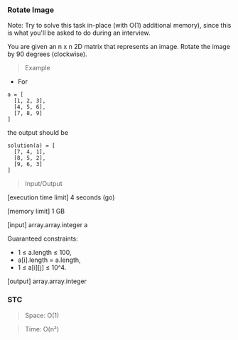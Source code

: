 ### Rotate Image

Note: Try to solve this task in-place (with O(1) additional memory), since this is what you'll be asked to do during an interview.

You are given an n x n 2D matrix that represents an image. Rotate the image by 90 degrees (clockwise).

> Example

- For

```
a = [
  [1, 2, 3],
  [4, 5, 6],
  [7, 8, 9]
]
```

the output should be

```
solution(a) = [
  [7, 4, 1],
  [8, 5, 2],
  [9, 6, 3]
]
```

> Input/Output

[execution time limit] 4 seconds (go)

[memory limit] 1 GB

[input] array.array.integer a

Guaranteed constraints:

- 1 ≤ a.length ≤ 100,
- a[i].length = a.length,
- 1 ≤ a[i][j] ≤ 10^4.

[output] array.array.integer

### STC

> Space: O(1)

> Time: O(n²)

